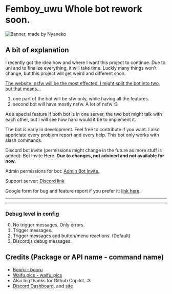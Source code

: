 # Femboy_uwu **Whole bot rework soon.**

![Banner, made by Nyaneko](https://i.imgur.com/bYYjIZC.png)

## A bit of explanation

I recently got the idea how and where I want this project to continue. Due to uni and to finalize everything, it will take time. Luckly many things won't change, but this project will get weird and different soon.

<u>The website, nsfw will be the most effected. I might split the bot into two, but that means...</u>

1. one part of the bot will be sfw only, while having all the features.
2. second bot will have mostly nsfw. A lot of nsfw :3

As a special feature if both bot is in one server, the two bot might talk with each other, but I will see how hard would it be to implement it.

The bot is early in development. Feel free to contribute if you want. I also appriciate every problem report and every help. This bot only works with slash commands.

Discord bot invite (permissions might change in the future as more stuff is added): ~~Bot Invite Here.~~
**Due to changes, not adviced and not available for now.**

Admin permissions for bot: [Admin Bot Invite.](https://discord.com/oauth2/authorize?client_id=963362899160612954&permissions=8&scope=applications.commands%20bot)

Support server: [Discord link](https://discord.gg/DcQS9mNEUh)

Google form for bug and feature report if you prefer it: [link here](https://forms.gle/ebD1edtbir2gDgAn9).

---
---

### Debug level in config

0. No trigger messages. Only errors.
1. Trigger messages.
2. Trigger messages and button/menu reactions. (Default)
3. Discordjs debug messages.

## Credits (Package or API name - command name)

- [Booru - booru](https://www.npmjs.com/package/booru)
- [Waifu.pics - waifu_pics](https://waifu.pics/)
- Also big thanks for Github Copilot. :3
- [Discord Dashboard](https://www.npmjs.com/package/discord-dashboard), and [site](https://learnit.assistantscenter.com/)
